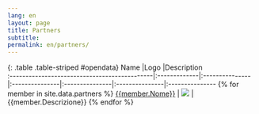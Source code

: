 ```yaml
---
lang: en
layout: page
title: Partners
subtitle: 
permalink: en/partners/
---
```



{: .table .table-striped #opendata}
Name            |Logo            |Description           
:---------------------------------------------|:-------------|:---------------|:---------------|:---------------|:---------------|:---------------
{% for member in site.data.partners %} [{{member.Nome}}]({{member.Link}}) | ![]({{member.Logo}}) | {{member.Descrizione}}
{% endfor %}


<style>
table th:first-of-type {
    width: 10%;
}
table th:nth-of-type(2) {
    width: 10%;
}
table th:nth-of-type(3) {
    width: 50%;
}
table th:nth-of-type(4) {
    width: 30%;
}
</style>

